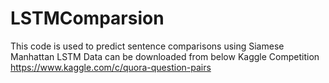 # LSTMComparsion
This code is used to predict sentence comparisons using Siamese Manhattan LSTM
Data can be downloaded from below Kaggle Competition
https://www.kaggle.com/c/quora-question-pairs

